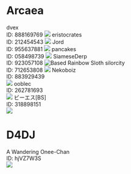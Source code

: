 # Arcaea

dvex  
ID: 888169769
![](https://github.com/eristocrates/stupiddiscord/blob/main/img/dvex.png)
eristocrates  
ID: 212454543
![](https://github.com/eristocrates/stupiddiscord/blob/main/img/eristocrates.jpg)
Jord  
ID: 955637881
![](https://github.com/eristocrates/stupiddiscord/blob/main/img/michina.jpg)
pancakes  
ID: 058498739
![](https://github.com/eristocrates/stupiddiscord/blob/main/img/pancakes.jpg)
SiameseDerp  
ID: 923057108
![](https://github.com/eristocrates/stupiddiscord/blob/main/img/siamesederp.png "Based Rainbow Sloth")
silorcity  
ID: 712653808
![](https://github.com/eristocrates/stupiddiscord/blob/main/img/silorcity.png)
Nekoboiz  
ID: 883929439  
![](https://github.com/eristocrates/stupiddiscord/blob/main/img/derp.png)
ooblec  
ID: 262781693  
![](https://github.com/eristocrates/stupiddiscord/blob/main/img/ooblec.jpg)
ビーエス[BS]  
ID: 318898151  
![](https://cdn.discordapp.com/attachments/879472415682490408/924490071892164618/Screenshot_20211226-113217_Arcaea.png)
# D4DJ

A Wandering Onee-Chan  
ID: hjVZ7W3S  
![](https://github.com/eristocrates/stupiddiscord/blob/main/img/asahinya-sensei.jpg)

